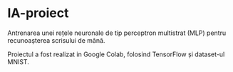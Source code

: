 # IA-proiect

 Antrenarea unei rețele neuronale de tip perceptron multistrat (MLP) pentru recunoașterea scrisului de mână.

 Proiectul a fost realizat in Google Colab, folosind TensorFlow și dataset-ul MNIST.

